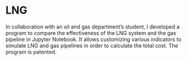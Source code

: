 # LNG
In collaboration with an oil and gas department’s student, I developed a program to compare the effectiveness of the LNG system and the gas pipeline in Jupyter Notebook. It allows customizing various indicators to simulate LNG and gas pipelines in order to calculate the total cost. The program is patented.
